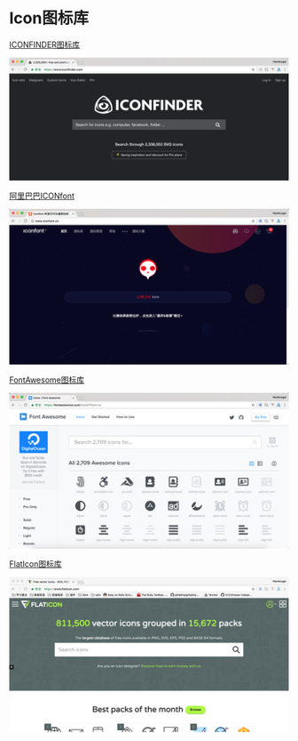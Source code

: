 # Icon图标库

[ICONFINDER图标库](https://www.iconfinder.com/)

![](../.gitbook/assets/iconfinder.png)



[阿里巴巴ICONfont](http://www.iconfont.cn/)

![](../.gitbook/assets/icon-font.png)



[FontAwesome图标库](https://fontawesome.com/icons?from=io)

![](../.gitbook/assets/fontawsome.png)

[FlatIcon图标库](https://www.flaticon.com/)

![](../.gitbook/assets/image%20%2810%29.png)

